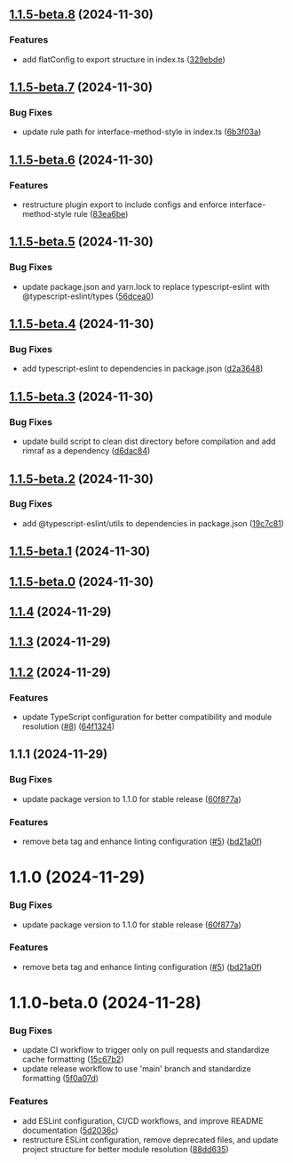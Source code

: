 

## [1.1.5-beta.8](https://github.com/eavam/eslint-plugin-interface-method-style/compare/v1.1.5-beta.7...v1.1.5-beta.8) (2024-11-30)


### Features

* add flatConfig to export structure in index.ts ([329ebde](https://github.com/eavam/eslint-plugin-interface-method-style/commit/329ebde14662af9ce77c7df45d0eaebf946d1951))

## [1.1.5-beta.7](https://github.com/eavam/eslint-plugin-interface-method-style/compare/v1.1.5-beta.6...v1.1.5-beta.7) (2024-11-30)


### Bug Fixes

* update rule path for interface-method-style in index.ts ([6b3f03a](https://github.com/eavam/eslint-plugin-interface-method-style/commit/6b3f03ae26adf6a708a563fb83a26cc1e7d0b013))

## [1.1.5-beta.6](https://github.com/eavam/eslint-plugin-interface-method-style/compare/v1.1.5-beta.5...v1.1.5-beta.6) (2024-11-30)


### Features

* restructure plugin export to include configs and enforce interface-method-style rule ([83ea6be](https://github.com/eavam/eslint-plugin-interface-method-style/commit/83ea6beb2afb65545145e7627e62e4378aefec52))

## [1.1.5-beta.5](https://github.com/eavam/eslint-plugin-interface-method-style/compare/v1.1.5-beta.4...v1.1.5-beta.5) (2024-11-30)


### Bug Fixes

* update package.json and yarn.lock to replace typescript-eslint with @typescript-eslint/types ([56dcea0](https://github.com/eavam/eslint-plugin-interface-method-style/commit/56dcea0a49bc2618798bf2ad32488919d42a0740))

## [1.1.5-beta.4](https://github.com/eavam/eslint-plugin-interface-method-style/compare/v1.1.5-beta.3...v1.1.5-beta.4) (2024-11-30)


### Bug Fixes

* add typescript-eslint to dependencies in package.json ([d2a3648](https://github.com/eavam/eslint-plugin-interface-method-style/commit/d2a3648d004603878702d803a11de7a6d6903138))

## [1.1.5-beta.3](https://github.com/eavam/eslint-plugin-interface-method-style/compare/v1.1.5-beta.2...v1.1.5-beta.3) (2024-11-30)


### Bug Fixes

* update build script to clean dist directory before compilation and add rimraf as a dependency ([d6dac84](https://github.com/eavam/eslint-plugin-interface-method-style/commit/d6dac84f660da649020aafc9b79e57814f35604c))

## [1.1.5-beta.2](https://github.com/eavam/eslint-plugin-interface-method-style/compare/v1.1.5-beta.1...v1.1.5-beta.2) (2024-11-30)


### Bug Fixes

* add @typescript-eslint/utils to dependencies in package.json ([19c7c81](https://github.com/eavam/eslint-plugin-interface-method-style/commit/19c7c8198471b9ba73a367e06e8740422d35f1b2))

## [1.1.5-beta.1](https://github.com/eavam/eslint-plugin-interface-method-style/compare/v1.1.5-beta.0...v1.1.5-beta.1) (2024-11-30)

## [1.1.5-beta.0](https://github.com/eavam/eslint-plugin-interface-method-style/compare/v1.1.4...v1.1.5-beta.0) (2024-11-30)

## [1.1.4](https://github.com/eavam/eslint-plugin-interface-method-style/compare/v1.1.3...v1.1.4) (2024-11-29)

## [1.1.3](https://github.com/eavam/eslint-plugin-interface-method-style/compare/v1.1.2...v1.1.3) (2024-11-29)

## [1.1.2](https://github.com/eavam/eslint-plugin-interface-method-style/compare/v1.1.1...v1.1.2) (2024-11-29)


### Features

* update TypeScript configuration for better compatibility and module resolution ([#8](https://github.com/eavam/eslint-plugin-interface-method-style/issues/8)) ([64f1324](https://github.com/eavam/eslint-plugin-interface-method-style/commit/64f1324d8760cbb23a7e71aecb1365d20c24f18e))

## 1.1.1 (2024-11-29)


### Bug Fixes

* update package version to 1.1.0 for stable release ([60f877a](https://github.com/eavam/eslint-plugin-interface-method-style/commit/60f877af277c3474001a0f6db2ddeb172fec915e))


### Features

* remove beta tag and enhance linting configuration ([#5](https://github.com/eavam/eslint-plugin-interface-method-style/issues/5)) ([bd21a0f](https://github.com/eavam/eslint-plugin-interface-method-style/commit/bd21a0f46333541202b1ed774c3ff07a4db965d0))

# 1.1.0 (2024-11-29)


### Bug Fixes

* update package version to 1.1.0 for stable release ([60f877a](https://github.com/eavam/eslint-plugin-interface-method-style/commit/60f877af277c3474001a0f6db2ddeb172fec915e))


### Features

* remove beta tag and enhance linting configuration ([#5](https://github.com/eavam/eslint-plugin-interface-method-style/issues/5)) ([bd21a0f](https://github.com/eavam/eslint-plugin-interface-method-style/commit/bd21a0f46333541202b1ed774c3ff07a4db965d0))





# 1.1.0-beta.0 (2024-11-28)


### Bug Fixes

* update CI workflow to trigger only on pull requests and standardize cache formatting ([15c67b2](https://github.com/eavam/eslint-plugin-interface-method-style/commit/15c67b20debdadfdc5f18b7dd163acadd7098ba4))
* update release workflow to use 'main' branch and standardize formatting ([5f0a07d](https://github.com/eavam/eslint-plugin-interface-method-style/commit/5f0a07d98a28adb2411b5fbed29e5a8791902acd))


### Features

* add ESLint configuration, CI/CD workflows, and improve README documentation ([5d2036c](https://github.com/eavam/eslint-plugin-interface-method-style/commit/5d2036c8bee7e2900bc7fbdb9d1a333fa572ace0))
* restructure ESLint configuration, remove deprecated files, and update project structure for better module resolution ([88dd635](https://github.com/eavam/eslint-plugin-interface-method-style/commit/88dd6353fc838596fb9d6ad6560403f7ee3c17cb))
